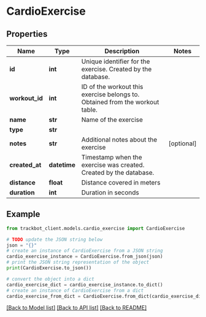 # CardioExercise


## Properties

Name | Type | Description | Notes
------------ | ------------- | ------------- | -------------
**id** | **int** | Unique identifier for the exercise. Created by the database. | 
**workout_id** | **int** | ID of the workout this exercise belongs to. Obtained from the workout table. | 
**name** | **str** | Name of the exercise | 
**type** | **str** |  | 
**notes** | **str** | Additional notes about the exercise | [optional] 
**created_at** | **datetime** | Timestamp when the exercise was created. Created by the database. | 
**distance** | **float** | Distance covered in meters | 
**duration** | **int** | Duration in seconds | 

## Example

```python
from trackbot_client.models.cardio_exercise import CardioExercise

# TODO update the JSON string below
json = "{}"
# create an instance of CardioExercise from a JSON string
cardio_exercise_instance = CardioExercise.from_json(json)
# print the JSON string representation of the object
print(CardioExercise.to_json())

# convert the object into a dict
cardio_exercise_dict = cardio_exercise_instance.to_dict()
# create an instance of CardioExercise from a dict
cardio_exercise_from_dict = CardioExercise.from_dict(cardio_exercise_dict)
```
[[Back to Model list]](../README.md#documentation-for-models) [[Back to API list]](../README.md#documentation-for-api-endpoints) [[Back to README]](../README.md)


